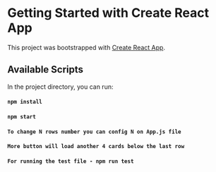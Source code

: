 # Getting Started with Create React App

This project was bootstrapped with [Create React App](https://github.com/facebook/create-react-app).

## Available Scripts

In the project directory, you can run:

#### `npm install`

#### `npm start`

#### `To change N rows number you can config N on App.js file`

#### `More button will load another 4 cards below the last row`

#### `For running the test file - npm run test`
